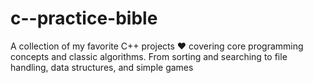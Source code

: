 # c--practice-bible
A collection of my favorite C++ projects ❤️ covering core programming concepts and classic algorithms. From sorting and searching to file handling, data structures, and simple games
